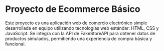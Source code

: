 # Proyecto de Ecommerce Básico

Este proyecto es una aplicación web de comercio electrónico simple desarrollada en equipo utilizando tecnologías web estándar: HTML, CSS y JavaScript. Se integra con la API de FakeStoreAPI para obtener datos de productos simulados, permitiendo una experiencia de compra básica y funcional.